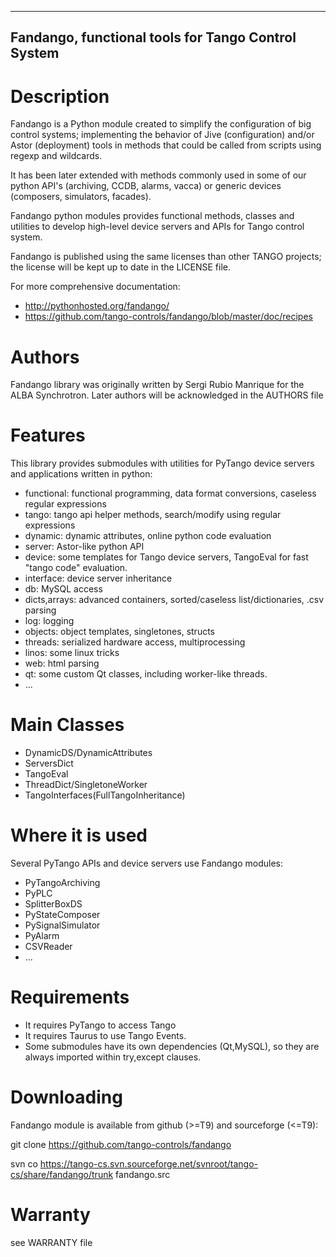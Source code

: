 ---------------------------------------------------
Fandango, functional tools for Tango Control System
---------------------------------------------------

Description
===========

Fandango is a Python module created to simplify the configuration of big control systems; implementing the behavior of Jive (configuration) and/or Astor (deployment) tools in methods that could be called from scripts using regexp and wildcards.

It has been later extended with methods commonly used in some of our python API's (archiving, CCDB, alarms, vacca) or generic devices (composers, simulators, facades).

Fandango python modules provides functional methods, classes and utilities to develop high-level device servers and APIs for Tango control system.

Fandango is published using the same licenses than other TANGO projects; the license will be kept up to date in the LICENSE file.

For more comprehensive documentation:

* http://pythonhosted.org/fandango/
* https://github.com/tango-controls/fandango/blob/master/doc/recipes

Authors
=======

Fandango library was originally written by Sergi Rubio Manrique for the ALBA Synchrotron. Later authors will be acknowledged in the AUTHORS file

Features
========

This library provides submodules with utilities for PyTango device servers and applications written in python:

 * functional: functional programming, data format conversions, caseless regular expressions
 * tango: tango api helper methods, search/modify using regular expressions
 * dynamic: dynamic attributes, online python code evaluation
 * server: Astor-like python API
 * device: some templates for Tango device servers, TangoEval for fast "tango code" evaluation.
 * interface: device server inheritance
 * db: MySQL access
 * dicts,arrays: advanced containers, sorted/caseless list/dictionaries, .csv parsing
 * log: logging
 * objects: object templates, singletones, structs
 * threads: serialized hardware access, multiprocessing
 * linos: some linux tricks
 * web: html parsing
 * qt: some custom Qt classes, including worker-like threads.
 * ... 

Main Classes
============

 * DynamicDS/DynamicAttributes
 * ServersDict
 * TangoEval
 * ThreadDict/SingletoneWorker
 * TangoInterfaces(FullTangoInheritance) 

 
Where it is used
================

Several PyTango APIs and device servers use Fandango modules:

 * PyTangoArchiving
 * PyPLC
 * SplitterBoxDS
 * PyStateComposer
 * PySignalSimulator
 * PyAlarm
 * CSVReader
 * ... 

 
Requirements
============

 * It requires PyTango to access Tango
 * It requires Taurus to use Tango Events.
 * Some submodules have its own dependencies (Qt,MySQL), so they are always imported within try,except clauses. 

Downloading
===========

Fandango module is available from github (>=T9) and sourceforge (<=T9):

 git clone https://github.com/tango-controls/fandango

 svn co https://tango-cs.svn.sourceforge.net/svnroot/tango-cs/share/fandango/trunk fandango.src

Warranty
========

see WARRANTY file



